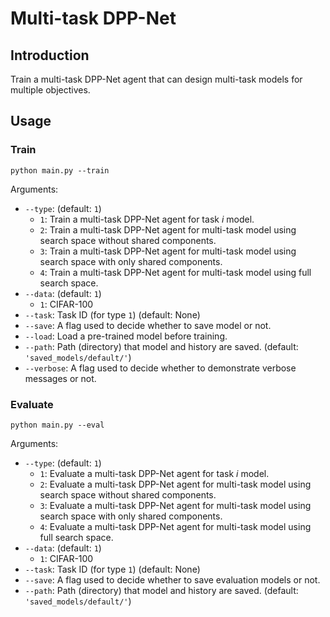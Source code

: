 # Multi-task DPP-Net

## Introduction

Train a multi-task DPP-Net agent that can design multi-task models for multiple objectives.

## Usage

### Train

```
python main.py --train
```

Arguments:

 * `--type`: (default: `1`)
   * `1`: Train a multi-task DPP-Net agent for task *i* model.
   * `2`: Train a multi-task DPP-Net agent for multi-task model using search space without shared components.
   * `3`: Train a multi-task DPP-Net agent for multi-task model using search space with only shared components.
   * `4`: Train a multi-task DPP-Net agent for multi-task model using full search space.
 * `--data`: (default: `1`)
   * `1`: CIFAR-100
 * `--task`: Task ID (for type `1`) (default: None)
 * `--save`: A flag used to decide whether to save model or not.
 * `--load`: Load a pre-trained model before training. 
 * `--path`: Path (directory) that model and history are saved. (default: `'saved_models/default/'`)
 * `--verbose`: A flag used to decide whether to demonstrate verbose messages or not.

### Evaluate

```
python main.py --eval
```

Arguments:

 * `--type`: (default: `1`)
   * `1`: Evaluate a multi-task DPP-Net agent for task *i* model.
   * `2`: Evaluate a multi-task DPP-Net agent for multi-task model using search space without shared components.
   * `3`: Evaluate a multi-task DPP-Net agent for multi-task model using search space with only shared components.
   * `4`: Evaluate a multi-task DPP-Net agent for multi-task model using full search space.
 * `--data`: (default: `1`)
   * `1`: CIFAR-100
 * `--task`: Task ID (for type `1`) (default: None)
 * `--save`: A flag used to decide whether to save evaluation models or not.
 * `--path`: Path (directory) that model and history are saved. (default: `'saved_models/default/'`)
